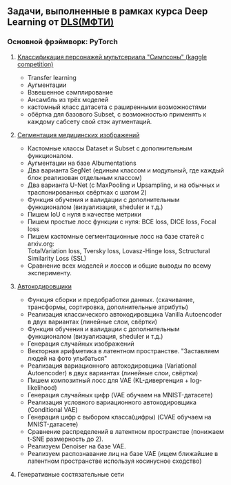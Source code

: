 ## Задачи, выполненные в рамках курса Deep Learning от [DLS(МФТИ)](https://www.dlschool.org/)
### Основной фрэймворк: PyTorch

1. [Классификация персонажей мультсериала "Симпсоны" (kaggle competition)](Classification_of_Simpsons_series_characters.ipynb)
   * Transfer learning
   * Аугментации
   * Взвешенное сэмплирование
   * Ансамбль из трёх моделей
   * кастомный класс датасета с раширенными возможностями
   * обёртка для базового Subset, с возможностью применять к каждому сабсету свой стэк аугментаций.
   
2. [Сегментация медицинских изображений](Segmentation_of_dermatoscopic_images.ipynb)
   * Кастомные классы Dataset и Subset с дополнительным функционалом.
   * Аугментации на базе Albumentations
   * Два варианта SegNet (единым классом и модульный, где каждый блок реализован отдельным классом)
   * Два варианта U-Net (с MaxPooling и Upsampling, и на обычных и траспонированных свёртках с шагом 2)
   * Функция обучения и валидации с дополнительным функционалом (визуализация, sheduler и т.д.)
   * Пишем IoU с нуля в качестве метрики
   * Пишем простые лосс функции с нуля: BCE loss, DICE loss, Focal loss
   * Пишем кастомные сегментационные лосс на базе статей с arxiv.org:<br> TotalVariation loss, Tversky loss, Lovasz-Hinge loss, Sctructural Similarity Loss (SSL)
   * Сравнение всех моделей и лоссов и общие выводы по всему эксперименту.
   
4. [Автокодировщики](Autoencoders.ipynb)
   * Функция сборки и предобработки данных. (скачивание, трансформы, сортировка, дополнительные атрибуты)
   * Реализация классического автокодировщика Vanilla Autoencoder в двух вариантах (линейные слои, свёртки)
   * Функция обучения и валидации с дополнительным функционалом (визуализация, sheduler и т.д.)
   * Генерация случайных изображений
   * Векторная арифметика в латентном пространстве. "Заставляем людей на фото улыбаться"
   * Реализация вариационного автокодировцика (Variational Autoencoder) в двух вариантах (линейные слои, свёртки)
   * Пишем композитный лосс для VAE (KL-дивергенция + log-likelihood)
   * Генерация случайных цифр (VAE обучаем на MNIST-датасете)
   * Реализация условного вариационного автокодировщика (Conditional VAE)
   * Генерация цифр с выбором класса(цифры) (CVAE обучаем на MNIST-датасете)
   * Сравнение распределений в латентном пространстве (понижаем t-SNE размерность до 2).
   * Реализуем Denoiser на базе VAE.
   * Реализуем распознавание лиц на базе VAE (ищем ближайшие в латентном пространстве используя косинусное сходство)
   
6. Генеративные состязательные сети
